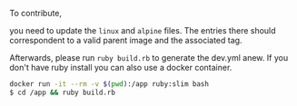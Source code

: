 To contribute, 

you need to update the `linux` and `alpine` files. The entries there should correspondent to a valid parent image and the 
associated tag.

Afterwards, please run `ruby build.rb` to generate the dev.yml anew. If you don't have ruby install you can also use a
docker container.
```bash
docker run -it --rm -v $(pwd):/app ruby:slim bash
$ cd /app && ruby build.rb
```

